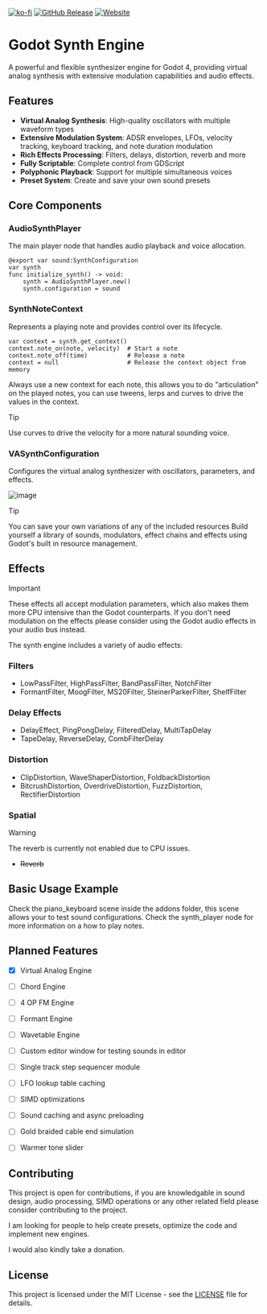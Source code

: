 [![ko-fi](https://ko-fi.com/img/githubbutton_sm.svg)](https://ko-fi.com/O5O21BTCOZ) [![GitHub Release](https://img.shields.io/github/v/release/eclipsinglines/godotsynth?style=for-the-badge)](https://github.com/EclipsingLines/GodotSynth/releases) [![Website](https://img.shields.io/website?url=https%3A%2F%2Feclipsinglines.github.io%2FGodotSynth%2F&style=for-the-badge)](https://eclipsinglines.github.io/GodotSynth/)


# Godot Synth Engine

A powerful and flexible synthesizer engine for Godot 4, providing virtual analog synthesis with extensive modulation capabilities and audio effects.

## Features

- **Virtual Analog Synthesis**: High-quality oscillators with multiple waveform types
- **Extensive Modulation System**: ADSR envelopes, LFOs, velocity tracking, keyboard tracking, and note duration modulation
- **Rich Effects Processing**: Filters, delays, distortion, reverb and more
- **Fully Scriptable**: Complete control from GDScript
- **Polyphonic Playback**: Support for multiple simultaneous voices
- **Preset System**: Create and save your own sound presets

## Core Components

### AudioSynthPlayer

The main player node that handles audio playback and voice allocation.

```gdscript
@export var sound:SynthConfiguration
var synth
func initialize_synth() -> void:
	synth = AudioSynthPlayer.new()
	synth.configuration = sound
```

### SynthNoteContext

Represents a playing note and provides control over its lifecycle.

```gdscript
var context = synth.get_context()
context.note_on(note, velocity)  # Start a note
context.note_off(time)           # Release a note
context = null                   # Release the context object from memory
```

Always use a new context for each note, this allows you to do "articulation" on the played notes, you can use tweens, lerps and curves to drive the values in the context.

> [!TIP]
> Use curves to drive the velocity for a more natural sounding voice.

### VASynthConfiguration

Configures the virtual analog synthesizer with oscillators, parameters, and effects.

![image](https://github.com/user-attachments/assets/b2bb414f-5989-41b1-ac91-c19fddbe95d8)

> [!TIP]
> You can save your own variations of any of the included resources
> Build yourself a library of sounds, modulators, effect chains and effects using Godot's built in resource management.

## Effects

> [!IMPORTANT]
> These effects all accept modulation parameters, which also makes them more CPU intensive than the Godot counterparts.
> If you don't need modulation on the effects please consider using the Godot audio effects in your audio bus instead.

The synth engine includes a variety of audio effects:

### Filters

- LowPassFilter, HighPassFilter, BandPassFilter, NotchFilter
- FormantFilter, MoogFilter, MS20Filter, SteinerParkerFilter, ShelfFilter

### Delay Effects

- DelayEffect, PingPongDelay, FilteredDelay, MultiTapDelay
- TapeDelay, ReverseDelay, CombFilterDelay

### Distortion

- ClipDistortion, WaveShaperDistortion, FoldbackDistortion
- BitcrushDistortion, OverdriveDistortion, FuzzDistortion, RectifierDistortion

### Spatial
> [!WARNING]
> The reverb is currently not enabled due to CPU issues.
- ~~Reverb~~

## Basic Usage Example

Check the piano_keyboard scene inside the addons folder, this scene allows your to test sound configurations.
Check the synth_player node for more information on a how to play notes.

## Planned Features

- [x] Virtual Analog Engine
- [ ] Chord Engine
- [ ] 4 OP FM Engine
- [ ] Formant Engine
- [ ] Wavetable Engine

- [ ] Custom editor window for testing sounds in editor
- [ ] Single track step sequencer module

- [ ] LFO lookup table caching
- [ ] SIMD optimizations
- [ ] Sound caching and async preloading

- [ ] Gold braided cable end simulation
- [ ] Warmer tone slider

## Contributing

This project is open for contributions, if you are knowledgable in sound design, audio processing, SIMD operations or any other related field please consider contributing to the project.

I am looking for people to help create presets, optimize the code and implement new engines.

I would also kindly take a donation.

## License

This project is licensed under the MIT License - see the [LICENSE](LICENSE) file for details.
